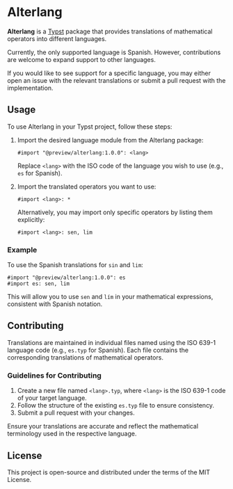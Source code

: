 # Alterlang

**Alterlang** is a [Typst](typst.app) package that provides translations of mathematical operators into different languages.

Currently, the only supported language is Spanish. However, contributions are welcome to expand support to other languages.

If you would like to see support for a specific language, you may either open an issue with the relevant translations or submit a pull request with the implementation.

## Usage

To use Alterlang in your Typst project, follow these steps:

1. Import the desired language module from the Alterlang package:

   ```typst
   #import "@preview/alterlang:1.0.0": <lang>
   ```

   Replace `<lang>` with the ISO code of the language you wish to use (e.g., `es` for Spanish).

2. Import the translated operators you want to use:

   ```typst
   #import <lang>: *
   ```

   Alternatively, you may import only specific operators by listing them explicitly:

   ```typst
   #import <lang>: sen, lim
   ```

### Example

To use the Spanish translations for `sin` and `lim`:

```typst
#import "@preview/alterlang:1.0.0": es
#import es: sen, lim
```

This will allow you to use `sen` and `lím` in your mathematical expressions, consistent with Spanish notation.

## Contributing

Translations are maintained in individual files named using the ISO 639-1 language code (e.g., `es.typ` for Spanish). Each file contains the corresponding translations of mathematical operators.

### Guidelines for Contributing

1. Create a new file named `<lang>.typ`, where `<lang>` is the ISO 639-1 code of your target language.
2. Follow the structure of the existing `es.typ` file to ensure consistency.
3. Submit a pull request with your changes.

Ensure your translations are accurate and reflect the mathematical terminology used in the respective language.

## License

This project is open-source and distributed under the terms of the MIT License.
